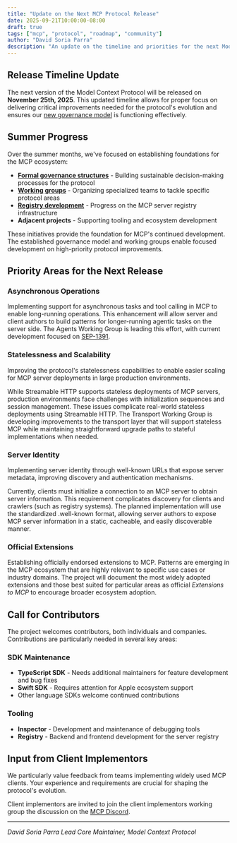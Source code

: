 ```yaml
---
title: "Update on the Next MCP Protocol Release"
date: 2025-09-21T10:00:00-08:00
draft: true
tags: ["mcp", "protocol", "roadmap", "community"]
author: "David Soria Parra"
description: "An update on the timeline and priorities for the next Model Context Protocol version"
---
```


## Release Timeline Update

The next version of the Model Context Protocol will be released on **November 25th, 2025**. This updated timeline allows for proper focus on delivering critical improvements needed for the protocol's evolution and ensures our [new governance model](https://modelcontextprotocol.io/community/governance) is functioning effectively.

## Summer Progress

Over the summer months, we've focused on establishing foundations for the MCP ecosystem:

- [**Formal governance structures**](https://modelcontextprotocol.io/community/governance) - Building sustainable decision-making processes for the protocol
- [**Working groups**](https://github.com/modelcontextprotocol/modelcontextprotocol/blob/main/MAINTAINERS.md) - Organizing specialized teams to tackle specific protocol areas
- [**Registry development**](https://blog.modelcontextprotocol.io/posts/2025-09-08-mcp-registry-preview/) - Progress on the MCP server registry infrastructure
- **Adjacent projects** - Supporting tooling and ecosystem development

These initiatives provide the foundation for MCP's continued development. The established governance model and working groups enable focused development on high-priority protocol improvements.

## Priority Areas for the Next Release

### Asynchronous Operations

Implementing support for asynchronous tasks and tool calling in MCP to enable long-running operations. This enhancement will allow server and client authors to build patterns for longer-running agentic tasks on the server side. The Agents Working Group is leading this effort, with current development focused on [SEP-1391](https://github.com/modelcontextprotocol/modelcontextprotocol/issues/1391).

### Statelessness and Scalability

Improving the protocol's statelessness capabilities to enable easier scaling for MCP server deployments in large production environments.

While Streamable HTTP supports stateless deployments of MCP servers, production environments face challenges with initialization sequences and session management. These issues complicate real-world stateless deployments using Streamable HTTP. The Transport Working Group is developing improvements to the transport layer that will support stateless MCP while maintaining straightforward upgrade paths to stateful implementations when needed.

### Server Identity

Implementing server identity through well-known URLs that expose server metadata, improving discovery and authentication mechanisms.

Currently, clients must initialize a connection to an MCP server to obtain server information. This requirement complicates discovery for clients and crawlers (such as registry systems). The planned implementation will use the standardized .well-known format, allowing server authors to expose MCP server information in a static, cacheable, and easily discoverable manner.

### Official Extensions

Establishing officially endorsed extensions to MCP. Patterns are emerging in the MCP ecosystem that are highly relevant to specific use cases or industry domains. The project will document the most widely adopted extensions and those best suited for particular areas as official _Extensions to MCP_ to encourage broader ecosystem adoption.

## Call for Contributors

The project welcomes contributors, both individuals and companies. Contributions are particularly needed in several key areas:

### SDK Maintenance

- **TypeScript SDK** - Needs additional maintainers for feature development and bug fixes
- **Swift SDK** - Requires attention for Apple ecosystem support
- Other language SDKs welcome continued contributions

### Tooling

- **Inspector** - Development and maintenance of debugging tools
- **Registry** - Backend and frontend development for the server registry

## Input from Client Implementors

We particularly value feedback from teams implementing widely used MCP clients. Your experience and requirements are crucial for shaping the protocol's evolution.

Client implementors are invited to join the client implementors working group the discussion on the [MCP Discord](https://modelcontextprotocol.io/community/communication).

---

_David Soria Parra_
_Lead Core Maintainer, Model Context Protocol_
